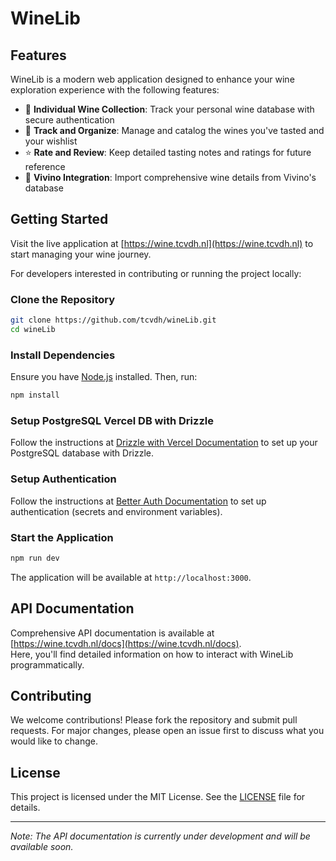 # WineLib

## Features

WineLib is a modern web application designed to enhance your wine exploration experience with the following features:

- 🍷 **Individual Wine Collection**: Track your personal wine database with secure authentication
- 📝 **Track and Organize**: Manage and catalog the wines you've tasted and your wishlist
- ⭐ **Rate and Review**: Keep detailed tasting notes and ratings for future reference
- 🔄 **Vivino Integration**: Import comprehensive wine details from Vivino's database

## Getting Started

Visit the live application at [https://wine.tcvdh.nl](https://wine.tcvdh.nl) to start managing your wine journey.

For developers interested in contributing or running the project locally:

### Clone the Repository

```bash
git clone https://github.com/tcvdh/wineLib.git
cd wineLib
```

### Install Dependencies

Ensure you have [Node.js](https://nodejs.org/) installed. Then, run:

```bash
npm install
```

### Setup PostgreSQL Vercel DB with Drizzle

Follow the instructions at [Drizzle with Vercel Documentation](https://orm.drizzle.team/docs/tutorials/drizzle-with-vercel) to set up your PostgreSQL database with Drizzle.

### Setup Authentication

Follow the instructions at [Better Auth Documentation](https://www.better-auth.com/docs/installation) to set up authentication (secrets and environment variables).

### Start the Application

```bash
npm run dev
```

The application will be available at `http://localhost:3000`.

## API Documentation

Comprehensive API documentation is available at [https://wine.tcvdh.nl/docs](https://wine.tcvdh.nl/docs).  
Here, you'll find detailed information on how to interact with WineLib programmatically.

## Contributing

We welcome contributions! Please fork the repository and submit pull requests. For major changes, please open an issue first to discuss what you would like to change.

## License

This project is licensed under the MIT License. See the [LICENSE](LICENSE) file for details.

---

_Note: The API documentation is currently under development and will be available soon._
